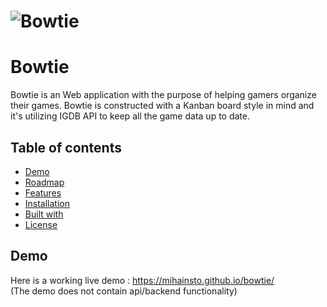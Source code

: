 # ![Bowtie](https://i.imgur.com/OIMUDig.png)

# Bowtie
Bowtie is an Web application with the purpose of helping gamers organize their games. Bowtie is constructed with a Kanban board style in mind and it's utilizing IGDB API to keep all the game data up to date.




## Table of contents

- [Demo](#demo)
- [Roadmap](#roadmap)
- [Features](#features)
- [Installation](#installation)
- [Built with](#builtwith)
- [License](#license)

## Demo
Here is a working live demo :  https://mihainsto.github.io/bowtie/  
(The demo does not contain api/backend functionality)
